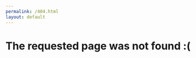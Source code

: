 ```yaml
---
permalink: /404.html
layout: default
---
```


# The requested page was not found :(

<!-- TODO: Include an interesting fact here -->
